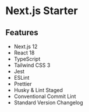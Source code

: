 # Next.js Starter

## Features

- Next.js 12
- React 18
- TypeScript
- Tailwind CSS 3 
- Jest 
- ESLint
- Prettier
- Husky & Lint Staged
- Conventional Commit Lint
- Standard Version Changelog
